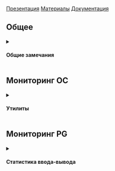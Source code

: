 [Презентация](https://www.youtube.com/watch?v=ZkjdLhENuso&list=PLaFqU3KCWw6LPcuYVymLcXl3muC45mu3e&index=13)
[Материалы](https://edu.postgrespro.ru/dba1-13/dba1_12_admin_monitoring.html)
[Документация](https://postgrespro.ru/docs/postgresql/13/monitoring-stats)
## Общее
<details><summary><h4>Общие замечания</h4></summary>
    
  Сбором статистики занимается фоновый процесс stats collector. 
  Каждый обслуживающий процесс собирает необходимую статистикув рамках каждой выполняемой транзакции. 
  Затем эта статистика передается процессу-коллектору. 
  Коллектор собирает и агрегирует статистику со всех обслуживающих процессов. 
  Раз в полсекунды коллектор сбрасывает статистику во временные файлы в каталог **PGDATA/pg_stat_tmp**. 
  > Перенесение этого каталога в файловую систему в памяти может положительно сказаться на производительности
  
  Статистика сохраняется при перезапуске сервера. 
  > Обнуление счетчиков происходит по команде администратора, а также при восстановлении сервера после сбоя.
  
  ```
  select pg_stat_reset();
  ```
  
  При нормальном выключении сервера (с контрольной точкой и дампом буфера на диск) статистика из временных файлов переносится в постоянное хранилище **PGDATA/pg_stat/**.
  
  > С 15 версии процесса stats collector больше нет. Обслуживающие процессы пишут непосредственно в специально отведенный раздел памяти. При выключении также происходит дамп содержимого буфера на диск.
 
</details>

## Мониторинг ОС
<details><summary><h4>Утилиты</h4></summary>

  iostat, vmstat, sar, top и др.

</details>

## Мониторинг PG
<details><summary><h4>Статистика ввода-вывода</h4></summary>
  
  ```
  ALTER SYSTEM SET track_io_timing=on;
  select pg_reload_conf();
  
  pgbench -i dbname -- начальная инициализация
  
  select pg_stat_reset(); -- сброс статистики
  select pg_stat_reset_shared('bgwriter'); -- статистика, связанная с работой фоновых процессов
  
  pg_bench -T 10 dbname
  
  select * from pg_stat_all_tables where relid = 'pgbench_accoubts'::regclass \gx -- количество операций ввода-вывода
  select * from pg_statio_all_tables where relid = 'pgbench_accoubts'::regclass \gx -- в страницах
  
  -- Можно использовать для мониторинга использования индексов, минимальные или нулевые сканирования говорят о неиспользовании
  select * from pg_stat_all_indexes where relid = 'pgbench_accoubts'::regclass \gx -- количество операций ввода-вывода
  select * from pg_statio_all_indexes where relid = 'pgbench_accoubts'::regclass \gx -- в страницах
  
  -- Общие семантические варианты использования вышеперечисленных функций
  _all_ _system_ _user_
  
  pg_stat_xact -- статистика текущей транзакции
  
  select * from pg_stat_database -- глобальная статисктика по всей базе
  
  ```

</details>










